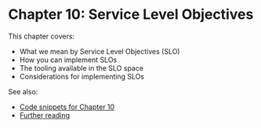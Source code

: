 # Chapter 10: Service Level Objectives

This chapter covers:

* What we mean by Service Level Objectives (SLO)
* How you can implement SLOs
* The tooling available in the SLO space
* Considerations for implementing SLOs


See also:

* [Code snippets for Chapter 10](https://github.com/mhausenblas/o11y-in-action.cloud/tree/main/code/ch10)
* [Further reading](../further-reading)
